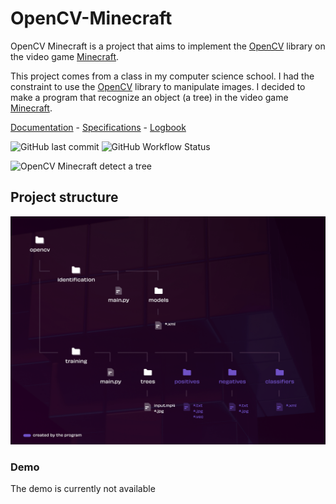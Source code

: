 # OpenCV-Minecraft

OpenCV Minecraft is a project that aims to implement the [OpenCV](https://opencv.org/) library on the video game [Minecraft](https://minecraft.net).

This project comes from a class in my computer science school. I had the constraint to use the [OpenCV](https://opencv.org/) library to manipulate images. I decided to make a program that recognize an object (a tree) in the video game [Minecraft](https://minecraft.net).

[Documentation](https://docs.google.com/document/d/1ZlGSsDPuxT4mZsVWNyLaHXwyhqtaB1yeLEhQfmHXU44/) - [Specifications](https://docs.google.com/document/d/16gqORb4RyFK7fazQYQEVmj3Tza6Dj3DeS2O0oK9XvYk) - [Logbook](https://docs.google.com/document/d/1k9WzRwKpsKyxoCAJc5K88qaNXDz-lVgYPyrLLRAM08Y)

![GitHub last commit](https://img.shields.io/github/last-commit/JeremyMeissner/OpenCV-Minecraft) ![GitHub Workflow Status](https://img.shields.io/github/workflow/status/JeremyMeissner/OpenCV-Minecraft/CodeQL)

![OpenCV Minecraft detect a tree](.github/img/oaktree.gif)

## Project structure

![OpenCV Minecraft detect a tree](.github/img/organization.png)

### Demo

The demo is currently not available
